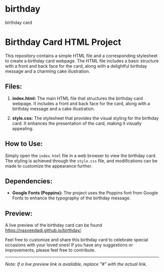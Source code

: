 # birthday
birthday card


# Birthday Card HTML Project

This repository contains a simple HTML file and a corresponding stylesheet to create a birthday card webpage. The HTML file includes a basic structure with a front and back face for the card, along with a delightful birthday message and a charming cake illustration.

## Files:

1. **index.html:** The main HTML file that structures the birthday card webpage. It includes a front and back face for the card, along with a birthday message and a cake illustration.

2. **style.css:** The stylesheet that provides the visual styling for the birthday card. It enhances the presentation of the card, making it visually appealing.

## How to Use:

Simply open the `index.html` file in a web browser to view the birthday card. The styling is achieved through the `style.css` file, and modifications can be made to customize the appearance further.

## Dependencies:

- **Google Fonts (Poppins):** The project uses the Poppins font from Google Fonts to enhance the typography of the birthday message.

## Preview:

A live preview of the birthday card can be found https://nasveedadi.github.io/birthday/.

Feel free to customize and share this birthday card to celebrate special occasions with your loved ones! If you have any suggestions or improvements, please feel free to contribute.

---

*Note: If a live preview link is available, replace "#" with the actual link.*
